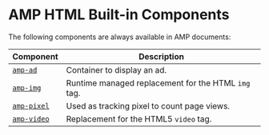 # AMP HTML Built-in Components

The following components are always available in AMP documents:

| Component                   | Description                                         |
| --------------------------  | --------------------------------------------------- |
| [`amp-ad`](amp-ad.md)       | Container to display an ad.                         |
| [`amp-img`](amp-img.md)     | Runtime managed replacement for the HTML `img` tag. |
| [`amp-pixel`](amp-pixel.md) | Used as tracking pixel to count page views.         |
| [`amp-video`](amp-video.md) | Replacement for the HTML5 `video` tag.              |